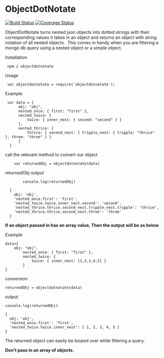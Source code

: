 

 # ObjectDotNotate 
 
  [![Build Status](https://travis-ci.org/kenneth051/objectdotnotate.svg?branch=master)](https://travis-ci.org/kenneth051/objectdotnotate)  [![Coverage Status](https://coveralls.io/repos/github/kenneth051/objectdotnotate/badge.svg?branch=fix-coverllas)](https://coveralls.io/github/kenneth051/objectdotnotate?branch=fix-coverllas)


ObjectDotNotate turns nested json objects into dotted strings with their corresponding values it takes in an object and returns an object with string notation of all nested objects . This comes in handy when you are filtering a mongo db query using a nested object or a simple object.

Installation

     npm i objectdotnotate
            
Usage

     var objectdotnotate = require('objectdotnotate');

Example

     var data = {
          obj: "obj",
          nested_once: { first: "first" },
          nested_twice: {
              twice: { inner_nest: { second: "second" } }
          },
          nested_thrice: {
              thrice: { second_nest: { tripple_nest: { tripple: "thrice" }, three: "three" } }
          }
      }

call the relevant method to convert our object 

        var returnedObj = objectdotnotate(data)


returnedObj output

            console.log(returnedObj)

      {
        obj: 'obj',
        'nested_once.first': 'first',
        'nested_twice.twice.inner_nest.second': 'second',
        'nested_thrice.thrice.second_nest.tripple_nest.tripple': 'thrice',
        'nested_thrice.thrice.second_nest.three': 'three'
      }

**If an object passed in has an array value, Then the output will be as below**

Example

    data={
        obj: "obj",
            nested_once: { first: "first" },
            nested_twice: {
                twice: { inner_nest: [1,2,3,4,5] }
            }
    }
    
conversion

    returnedObj = objectdotnotate(data)

output
          
    console.log(returnedObj)

    {
      obj: 'obj',
      'nested_once.first': 'first',
      'nested_twice.twice.inner_nest': [ 1, 2, 3, 4, 5 ]
    }

The returned object can easily be looped over while filtering a query.

**Don't pass in an array of objects.**
